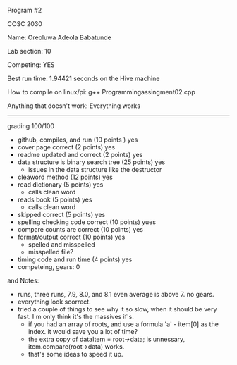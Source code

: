 Program #2

COSC 2030

Name: Oreoluwa Adeola Babatunde

Lab section: 10

Competing: YES 

Best run time: 1.94421 seconds on the Hive machine

How to compile on linux/pi: g++ Programmingassingment02.cpp

Anything that doesn't work: Everything works

---
grading 100/100<BR>
* github, compiles, and  run (10 points ) yes
* cover page correct (2 points) yes
* readme updated and correct (2 points) yes
* data structure is binary search tree (25 points) yes
  * issues in the data structure like the destructor
* cleaword method (12 points) yes
* read dictionary (5 points) yes
  * calls clean word
* reads book (5 points) yes
  * calls clean word
* skipped correct (5 points) yes
* spelling checking code correct (10 points) yues
* compare counts are correct (10 points) yes
* format/output correct (10 points) yes
  * spelled and misspelled
  * misspelled file?
* timing code and run time (4 points) yes
* competeing, gears: 0

and Notes:<BR>
* runs, three runs, 7.9, 8.0, and 8.1  even average is above 7.  no gears.
* everything look scorrect.
* tried a couple of things to see why it so slow, when it should be very fast.  I'm only think it's the massives if's.
  * if you had an array of roots, and use a formula  'a' - item[0]  as the index.  it would save you a lot of time?
  * the extra copy of dataItem = root->data; is unnessary, item.compare(root->data) works.
  * that's some ideas to speed it up.
  


